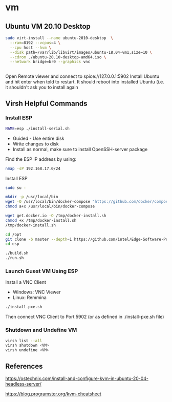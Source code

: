 # vm

## Ubuntu VM 20.10 Desktop
```bash
sudo virt-install --name ubuntu-2010-desktop  \
  --ram=8192 --vcpus=4 \
  --cpu host --hvm \
  --disk path=/var/lib/libvirt/images/ubuntu-18.04-vm1,size=10 \
  --cdrom ./ubuntu-20.10-desktop-amd64.iso \
  --network bridge=br0 --graphics vnc
    
```
Open Remote viewer and connect to spice://127.0.0.1:5902
Install Ubuntu and hit enter when told to restart.
It should reboot into installed Ubuntu (i.e. it shouldn't ask you to install again

## Virsh Helpful Commands

### Install ESP
```bash
NAME=esp ./install-serial.sh
```
- Guided - Use entire disk
- Write changes to disk
- Install as normal, make sure to install OpenSSH-server package

Find the ESP IP address by using:
```bash
nmap -sP 192.168.17.0/24
```

Install ESP
```bash
sudo su -

mkdir -p /usr/local/bin
wget -O /usr/local/bin/docker-compose "https://github.com/docker/compose/releases/download/1.25.4/docker-compose-$(uname -s)-$(uname -m)"
chmod a+x /usr/local/bin/docker-compose

wget get.docker.io -O /tmp/docker-install.sh
chmod +x /tmp/docker-install.sh
/tmp/docker-install.sh

cd /opt
git clone -b master --depth=1 https://github.com/intel/Edge-Software-Provisioner.git esp
cd esp

./build.sh
./run.sh
```

### Launch Guest VM Using ESP
Install a VNC Client
- Windows: VNC Viewer
- Linux: Remmina

```bash
./install-pxe.sh
```
Then connect VNC Client to Port 5902 (or as defined in ./install-pxe.sh file)

### Shutdown and Undefine VM
```bash
virsh list --all
virsh shutdown <VM>
virsh undefine <VM>
```

## References
https://ostechnix.com/install-and-configure-kvm-in-ubuntu-20-04-headless-server/

https://blog.programster.org/kvm-cheatsheet
